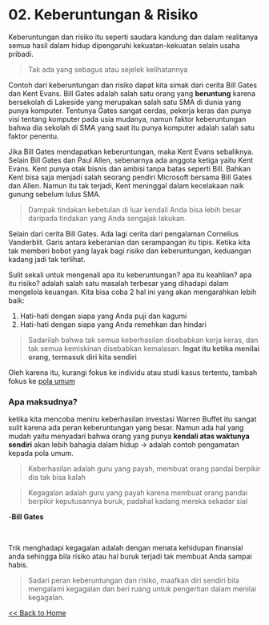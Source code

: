 # 02. Keberuntungan & Risiko

Keberuntungan dan risiko itu seperti saudara kandung dan dalam realitanya semua hasil dalam hidup dipengaruhi kekuatan-kekuatan selain usaha pribadi.

> Tak ada yang sebagus atau sejelek kelihatannya

Contoh dari keberuntungan dan risiko dapat kita simak dari cerita Bill Gates dan Kent Evans.
Bill Gates adalah salah satu orang yang **beruntung** karena bersekolah di Lakeside yang merupakan salah satu SMA di dunia yang punya komputer. Tentunya Gates sangat cerdas, pekerja keras dan punya visi tentang komputer pada usia mudanya, namun faktor keberuntungan bahwa dia sekolah di SMA yang saat itu punya komputer adalah salah satu faktor penentu.

Jika Bill Gates mendapatkan keberuntungan, maka Kent Evans sebaliknya. Selain Bill Gates dan Paul Allen, sebenarnya ada anggota ketiga yaitu Kent Evans. Kent punya otak bisnis dan ambisi tanpa batas seperti Bill. Bahkan Kent bisa saja menjadi salah seorang pendiri Microsoft bersama Bill Gates dan Allen. Namun itu tak terjadi, Kent meninggal dalam kecelakaan naik gunung sebelum lulus SMA.

> Dampak tindakan kebetulan di luar kendali Anda bisa lebih besar daripada tindakan yang Anda sengajak lakukan.

Selain dari cerita Bill Gates. Ada lagi cerita dari pengalaman Cornelius Vanderblit. Garis antara keberanian dan serampangan itu tipis. Ketika kita tak memberi bobot yang layak bagi risiko dan keberuntungan, keduangan kadang jadi tak terlihat. 

Sulit sekali untuk mengenali apa itu keberuntungan? apa itu keahlian? apa itu risiko? adalah salah satu masalah terbesar yang dihadapi dalam mengelola keuangan. Kita bisa coba 2 hal ini yang akan mengarahkan lebih baik:
1. Hati-hati dengan siapa yang Anda puji dan kagumi
2. Hati-hati dengan siapa yang Anda remehkan dan hindari

> Sadarilah bahwa tak semua keberhasilan disebabkan kerja keras, dan tak semua kemiskinan disebabkan kemalasan. **Ingat itu ketika menilai orang, termasuk diri kita sendiri**

Oleh karena itu, kurangi fokus ke individu atau studi kasus tertentu, tambah fokus ke <u>pola umum</u>

<h3>Apa maksudnya?</h3>

ketika kita mencoba meniru keberhasilan investasi Warren Buffet itu sangat sulit karena ada peran keberuntungan yang besar. Namun ada hal yang mudah yaitu menyadari bahwa orang yang punya **kendali atas waktunya sendiri** akan lebih bahagia dalam hidup -> adalah contoh pengamatan kepada pola umum.

> Keberhasilan adalah guru yang payah, membuat orang pandai berpikir dia tak bisa kalah

> Kegagalan adalah guru yang payah karena membuat orang pandai berpikir keputusannya buruk, padahal kadang mereka sekadar sial

-**Bill Gates**

<br>

Trik menghadapi kegagalan adalah dengan menata kehidupan finansial anda sehingga bila risiko atau hal buruk terjadi tak membuat Anda sampai habis.

> Sadari peran keberuntungan dan risiko, maafkan diri sendiri bila mengalami kegagalan dan beri ruang untuk pengertian dalam menilai kegagalan.

[<< Back to Home](https://github.com/pockypoem/BookRecaps/blob/main/PsychologyOfMoney/README.MD)